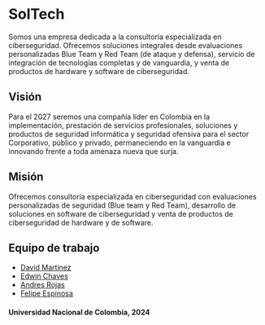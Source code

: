 
# SolTech

Somos una empresa dedicada a la consultoría especializada en ciberseguridad. Ofrecemos soluciones integrales desde evaluaciones personalizadas Blue Team y Red Team (de ataque y defensa), servicio de integración de tecnologías completas y de vanguardia, y venta de productos de hardware y software de ciberseguridad.

## Visión

Para el 2027 seremos una compañía líder en Colombia en la implementación, prestación de servicios profesionales, soluciones y productos de seguridad informática y seguridad ofensiva para el sector Corporativo, público y privado, permaneciendo en la vanguardia e innovando frente a toda amenaza nueva que surja.


## Misión

Ofrecemos consultoría especializada en ciberseguridad con evaluaciones personalizadas de seguridad (Blue team y Red Team), desarrollo de soluciones en software de ciberseguridad y venta de productos de ciberseguridad de hardware y de software.
## Equipo de trabajo

- [David Martinez](https://github.com/DavidMT7)
- [Edwin Chaves](https://github.com/dimolinas)
- [Andres Rojas](https://github.com/arojaspe)
- [Felipe Espinosa](https://github.com/ofespinosaa)



#### Universidad Nacional de Colombia, 2024
